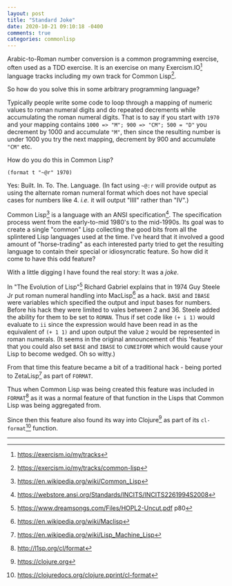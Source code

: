 ```yaml
---
layout: post
title: "Standard Joke"
date: 2020-10-21 09:10:18 -0400
comments: true
categories: commonlisp
---
```


Arabic-to-Roman number conversion is a common programming exercise,
often used as a TDD exercise. It is an exercise on many
Exercism.IO[^i] language tracks including my own track for Common
Lisp[^ii].

So how do you solve this in some arbitrary programming language?

Typically people write some code to loop through a mapping of numeric
values to roman numeral digits and do repeated decrements while
accumulating the roman numeral digits. That is to say if you start
with `1970` and your mapping contains `1000 => "M"; 900 => "CM"; 500 =
"D"` you decrement by 1000 and accumulate `"M"`, then since the
resulting number is under 1000 you try the next mapping, decrement by
900 and accumulate `"CM"` etc.

How do you do this in Common Lisp?

`(format t "~@r" 1970)`

Yes: Built. In. To. The. Language. (In fact using `~@:r` will provide
output as using the alternate roman numeral format which does not have
special cases for numbers like 4. _i.e._ it will output "IIII" rather
than "IV".)

Common Lisp[^iii] is a language with an ANSI specification[^iv]. The
specification process went from the early-to-mid 1980's to the
mid-1990s. Its goal was to create a single "common" Lisp collecting
the good bits from all the splintered Lisp languages used at the time.
I've heard that it involved a good amount of "horse-trading" as each
interested party tried to get the resulting language to contain their
special or idiosyncratic feature. So how did it come to have this odd
feature?

With a little digging I have found the real story: It was a _joke_.

In "The Evolution of Lisp"[^v] Richard Gabriel explains that in 1974
Guy Steele Jr put roman numeral handling into MacLisp[^vi] as a hack.
`BASE` and `IBASE` were variables which specified the output and input
bases for numbers. Before his hack they were limited to vales between
2 and 36. Steele added the ability for them to be set to `ROMAN`. Thus
if set code like `(+ i 1)` would evaluate to `ii` since the expression
would have been read in as the equivalent of `(+ 1 1)` and upon output
the value `2` would be represented in roman numerals. (It seems in the
original announcement of this 'feature' that you could also set `BASE`
and `IBASE` to `CUNEIFORM` which would cause your Lisp to become
wedged. Oh so witty.)

From that time this feature became a bit of a traditional hack - being
ported to ZetaLisp[^vii] as part of `FORMAT`.

Thus when Common Lisp was being created this feature was included in
`FORMAT`[^viii] as it was a normal feature of that function in the Lisps
that Common Lisp was being aggregated from.

Since then this feature also found its way into Clojure[^ix] as part
of its `cl-format`[^x] function.

---

[^i]:  https://exercism.io/my/tracks

[^ii]:  https://exercism.io/my/tracks/common-lisp

[^iii]:  https://en.wikipedia.org/wiki/Common_Lisp

[^iv]:  https://webstore.ansi.org/Standards/INCITS/INCITS2261994S2008

[^v]:  https://www.dreamsongs.com/Files/HOPL2-Uncut.pdf p80

[^vi]:  https://en.wikipedia.org/wiki/Maclisp

[^vii]:  https://en.wikipedia.org/wiki/Lisp_Machine_Lisp

[^viii]:  http://l1sp.org/cl/format

[^ix]:  https://clojure.org

[^x]:  https://clojuredocs.org/clojure.pprint/cl-format

